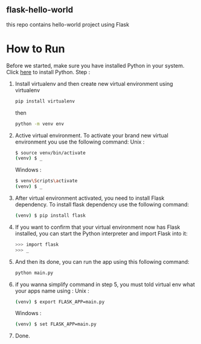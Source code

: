 ## flask-hello-world
this repo contains hello-world project using Flask

# How to Run
Before we started, make sure you have installed Python in your system. Click [here](https://www.python.org/downloads/) to install Python. 
Step :
1. Install virtualenv and then create new virtual environment using virtualenv
   ```bash
   pip install virtualenv
   ```
   then 
   ```bash
   python -m venv env
   ```
2. Active virtual environment. To activate your brand new virtual environment you use the following command:
   Unix :
   ```bash
   $ source venv/bin/activate
   (venv) $ _
   ```
   Windows :
   ```bash
   $ venv\Scripts\activate
   (venv) $ _
   ```
3. After virtual environment activated, you need to install Flask dependency. To install flask dependency use the following command:
   ```bash
   (venv) $ pip install flask
   ```
4. If you want to confirm that your virtual environment now has Flask installed, you can start the Python interpreter and import Flask into it:
   ```bash
   >>> import flask
   >>> _
   ```
5. And then its done, you can run the app using this following command:
   ```bash
   python main.py
   ```
6. if you wanna simplify command in step 5, you must told virtual env what your apps name using :
   Unix :
   ```bash
   (venv) $ export FLASK_APP=main.py
   ```
   Windows :
   ```bash
   (venv) $ set FLASK_APP=main.py
   ```
7. Done.
